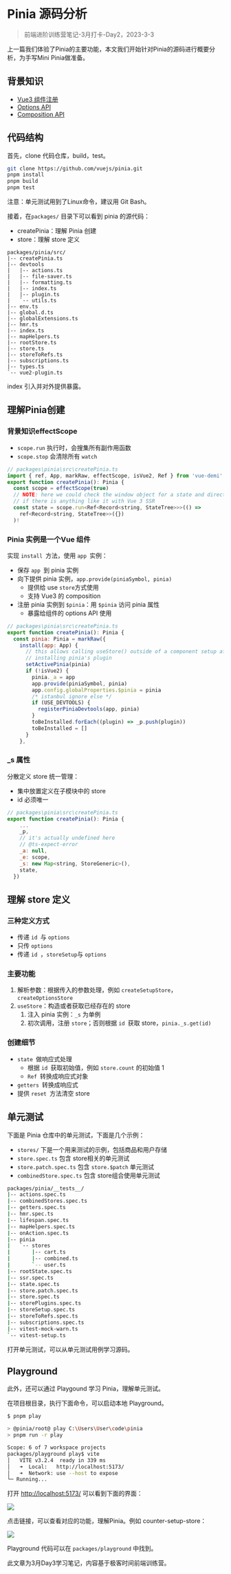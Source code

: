 # Pinia 源码分析

> 前端进阶训练营笔记-3月打卡-Day2，2023-3-3

上一篇我们体验了Pinia的主要功能，本文我们开始针对Pinia的源码进行概要分析，为手写Mini Pinia做准备。

## 背景知识

- [Vue3 组件注册](https://vuejs.org/guide/components/registration.html)
- [Options API](https://vuejs.org/api/options-state.html#options-state)
- [Composition API](https://vuejs.org/guide/extras/composition-api-faq.html)

## 代码结构

首先，clone 代码仓库，build，test。

```Bash
git clone https://github.com/vuejs/pinia.git
pnpm install
pnpm build
pnpm test
```

注意：单元测试用到了Linux命令，建议用 Git Bash。

接着，在`packages/` 目录下可以看到 pinia 的源代码：

- createPinia：理解 Pinia 创建
- store：理解 store 定义

```text
packages/pinia/src/
|-- createPinia.ts
|-- devtools
|   |-- actions.ts
|   |-- file-saver.ts
|   |-- formatting.ts
|   |-- index.ts
|   |-- plugin.ts
|   `-- utils.ts
|-- env.ts
|-- global.d.ts
|-- globalExtensions.ts
|-- hmr.ts
|-- index.ts
|-- mapHelpers.ts
|-- rootStore.ts
|-- store.ts
|-- storeToRefs.ts
|-- subscriptions.ts
|-- types.ts
`-- vue2-plugin.ts
```

index 引入并对外提供暴露。

## 理解Pinia创建

### 背景知识effectScope

- `scope.run` 执行时，会搜集所有副作用函数
- `scope.stop` 会清除所有 `watch `

```JavaScript
// packages\pinia\src\createPinia.ts
import { ref, App, markRaw, effectScope, isVue2, Ref } from 'vue-demi'
export function createPinia(): Pinia {
  const scope = effectScope(true)
  // NOTE: here we could check the window object for a state and directly set it
  // if there is anything like it with Vue 3 SSR
  const state = scope.run<Ref<Record<string, StateTree>>>(() =>
    ref<Record<string, StateTree>>({})
  )!

```

### Pinia 实例是一个Vue 组件

实现 `install `方法，使用 `app `实例：

- 保存 `app `到 pinia 实例
- 向下提供 pinia 实例，`app.provide(piniaSymbol, pinia)`
    - 提供给 use `store`方式使用
    - 支持 Vue3 的 composition
- 注册 pinia 实例到 `$pinia`：用  `$pinia` 访问 pinia 属性
    - 暴露给组件的 options API 使用

```JavaScript
// packages\pinia\src\createPinia.ts
export function createPinia(): Pinia {
  const pinia: Pinia = markRaw({
    install(app: App) {
      // this allows calling useStore() outside of a component setup after
      // installing pinia's plugin
      setActivePinia(pinia)
      if (!isVue2) {
        pinia._a = app
        app.provide(piniaSymbol, pinia)
        app.config.globalProperties.$pinia = pinia
        /* istanbul ignore else */
        if (USE_DEVTOOLS) {
          registerPiniaDevtools(app, pinia)
        }
        toBeInstalled.forEach((plugin) => _p.push(plugin))
        toBeInstalled = []
      }
    },
```

### _s 属性

分散定义 store 统一管理：

- 集中放置定义在子模块中的 store
- id 必须唯一

```JavaScript
// packages\pinia\src\createPinia.ts
export function createPinia(): Pinia {
    ...
    _p,
    // it's actually undefined here
    // @ts-expect-error
    _a: null,
    _e: scope,
    _s: new Map<string, StoreGeneric>(),
    state,
  })
```

## 理解 store 定义

### 三种定义方式

- 传递 `id `与 `options`
- 只传 `options`
- 传递 `id `，`storeSetup`与 `options`

### 主要功能

1. 解析参数：根据传入的参数处理，例如 `createSetupStore`，`createOptionsStore`
2. `useStore`：构造或者获取已经存在的 store
    1. 注入 pinia 实例：`_s` 为单例
    2. 初次调用，注册 `store`；否则根据 `id `获取 store，`pinia._s.get(id)`

### 创建细节

- `state `做响应式处理
    - 根据 `id `获取初始值，例如 `store.count` 的初始值 1
    - `Ref `转换成响应式对象
- `getters `转换成响应式
- 提供 `reset `方法清空 store

## 单元测试

下面是 Pinia 仓库中的单元测试，下面是几个示例：

- `stores/` 下是一个用来测试的示例，包括商品和用户存储
- `store.spec.ts` 包含 store相关的单元测试
- `store.patch.spec.ts` 包含 `store.$patch` 单元测试
- `combinedStore.spec.ts` 包含 store组合使用单元测试

```Bash
packages/pinia/__tests__/
|-- actions.spec.ts
|-- combinedStores.spec.ts
|-- getters.spec.ts
|-- hmr.spec.ts
|-- lifespan.spec.ts
|-- mapHelpers.spec.ts
|-- onAction.spec.ts
|-- pinia
|   `-- stores
|       |-- cart.ts
|       |-- combined.ts
|       `-- user.ts
|-- rootState.spec.ts
|-- ssr.spec.ts
|-- state.spec.ts
|-- store.patch.spec.ts
|-- store.spec.ts
|-- storePlugins.spec.ts
|-- storeSetup.spec.ts
|-- storeToRefs.spec.ts
|-- subscriptions.spec.ts
|-- vitest-mock-warn.ts
`-- vitest-setup.ts
```

打开单元测试，可以从单元测试用例学习源码。 

## Playground

此外，还可以通过 Playgound 学习 Pinia，理解单元测试。

在项目根目录，执行下面命令，可以启动本地 Playground。

```Bash
$ pnpm play

> @pinia/root@ play C:\Users\User\code\pinia
> pnpm run -r play

Scope: 6 of 7 workspace projects
packages/playground play$ vite
│   VITE v3.2.4  ready in 339 ms
│   ➜  Local:   http://localhost:5173/
│   ➜  Network: use --host to expose
└─ Running...

```

打开 [http://localhost:5173/](http://localhost:5173/) 可以看到下面的界面：

![](./images/pinia-playground.png)

点击链接，可以查看对应的功能，理解Pinia。例如 counter-setup-store：

![](./images/pinia-playground-counter.png)

Playground 代码可以在 `packages/playground` 中找到。

此文章为3月Day3学习笔记，内容基于极客时间前端训练营。
